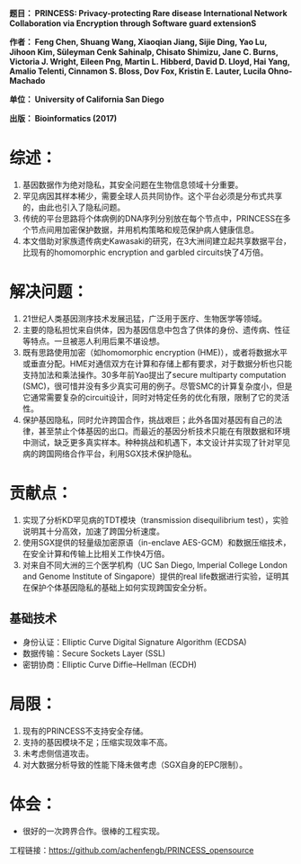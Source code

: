 **题目： PRINCESS: Privacy-protecting Rare disease International Network Collaboration via Encryption through Software guard extensionS**

**作者： Feng Chen, Shuang Wang, Xiaoqian Jiang, Sijie Ding, Yao Lu, Jihoon Kim, Süleyman Cenk Sahinalp, Chisato Shimizu, Jane C. Burns, Victoria J. Wright, Eileen Png, Martin L. Hibberd, David D. Lloyd, Hai Yang, Amalio Telenti, Cinnamon S. Bloss, Dov Fox, Kristin E. Lauter, Lucila Ohno-Machado**

**单位： University of California San Diego**

**出版： Bioinformatics (2017)**

# 综述：

1.    基因数据作为绝对隐私，其安全问题在生物信息领域十分重要。
2.    罕见病因其样本稀少，需要全球人员共同协作。这个平台必须是分布式共享的，由此也引入了隐私问题。
3.    传统的平台思路将个体病例的DNA序列分别放在每个节点中，PRINCESS在多个节点间用加密保护数据，并用机构策略和规范保护病人健康信息。
4.    本文借助对家族遗传病史Kawasaki的研究，在3大洲间建立起共享数据平台，比现有的homomorphic encryption and garbled circuits快了4万倍。


# 解决问题：

1.    21世纪人类基因测序技术发展迅猛，广泛用于医疗、生物医学等领域。
2.    主要的隐私担忧来自供体，因为基因信息中包含了供体的身份、遗传病、性征等特点。一旦被恶人利用后果不堪设想。
3.    既有思路使用加密（如homomorphic encryption (HME)），或者将数据水平或垂直分配。HME对通信双方在计算和存储上都有要求，对于数据分析也只能支持加法和乘法操作。30多年前Yao提出了secure multiparty computation (SMC)，很可惜并没有多少真实可用的例子。尽管SMC的计算复杂度小，但是它通常需要复杂的circuit设计，同时对特定任务的优化有限，限制了它的灵活性。
4.    保护基因隐私，同时允许跨国合作，挑战艰巨；此外各国对基因有自己的法律，甚至禁止个体基因的出口。而最近的基因分析技术只能在有限数据和环境中测试，缺乏更多真实样本。种种挑战和机遇下，本文设计并实现了针对罕见病的跨国网络合作平台，利用SGX技术保护隐私。


# 贡献点：

1.    实现了分析KD罕见病的TDT模块（transmission disequilibrium test），实验说明其十分高效，加速了跨国分析速度。
2.    使用SGX提供的轻量级加密原语（in-enclave AES-GCM）和数据压缩技术，在安全计算和传输上比相关工作快4万倍。
3.    对来自不同大洲的三个医学机构（UC San Diego, Imperial College London and Genome Institute of Singapore）提供的real life数据进行实验，证明其在保护个体基因隐私的基础上如何实现跨国安全分析。


## 基础技术
*    身份认证：Elliptic Curve Digital Signature Algorithm (ECDSA)
*    数据传输：Secure Sockets Layer (SSL)
*    密钥协商：Elliptic Curve Diffie–Hellman (ECDH)


# 局限：

1.    现有的PRINCESS不支持安全存储。
2.    支持的基因模块不足；压缩实现效率不高。
3.    未考虑侧信道攻击。
4.    对大数据分析导致的性能下降未做考虑（SGX自身的EPC限制）。


# 体会：

*    很好的一次跨界合作。很棒的工程实现。

工程链接：https://github.com/achenfengb/PRINCESS_opensource
